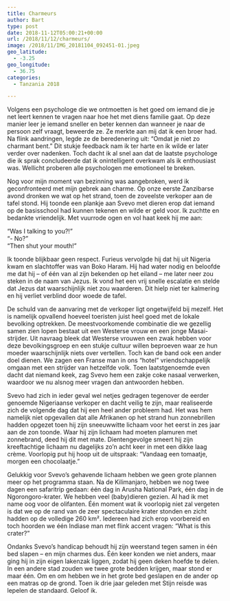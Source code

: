 ```yaml
---
title: Charmeurs
author: Bart
type: post
date: 2018-11-12T05:00:21+00:00
url: /2018/11/12/charmeurs/
image: /2018/11/IMG_20181104_092451-01.jpeg
geo_latitude:
  - -3.25
geo_longitude:
  - 36.75
categories:
  - Tanzania 2018

---
```

Volgens een psychologe die we ontmoetten is het goed om iemand die je net leert kennen te vragen naar hoe het met diens familie gaat. Op deze manier leer je iemand sneller en beter kennen dan wanneer je naar de persoon zelf vraagt, beweerde ze. Ze merkte aan mij dat ik een broer had. Na flink aandringen, legde ze de beredenering uit: &#8220;Omdat je niet zo charmant bent.&#8221; Dit stukje feedback nam ik ter harte en ik wilde er later verder over nadenken. Toch dacht ik al snel aan dat de laatste psychologe die ik sprak concludeerde dat ik onintelligent overkwam als ik enthousiast was. Wellicht proberen alle psychologen me emotioneel te breken.

Nog voor mijn moment van bezinning was aangebroken, werd ik geconfronteerd met mijn gebrek aan charme. Op onze eerste Zanzibarse avond dronken we wat op het strand, toen de zoveelste verkoper aan de tafel stond. Hij toonde een plankje aan Svevo met dieren erop dat iemand op de basisschool had kunnen tekenen en wilde er geld voor. Ik zuchtte en bedankte vriendelijk. Met vuurrode ogen en vol haat keek hij me aan:

&#8220;Was I talking to you?!&#8221;  
&#8220;- No?&#8221;  
&#8220;Then shut your mouth!&#8221;

Ik toonde blijkbaar geen respect. Furieus vervolgde hij dat hij uit Nigeria kwam en slachtoffer was van Boko Haram. Hij had water nodig en beloofde me dat hij &#8211; of één van al zijn bekenden op het eiland &#8211; me later neer zou steken in de naam van Jezus. Ik vond het een vrij snelle escalatie en stelde dat Jezus dat waarschijnlijk niet zou waarderen. Dit hielp niet ter kalmering en hij verliet verblind door woede de tafel.

De schuld van de aanvaring met de verkoper ligt ongetwijfeld bij mezelf. Het is namelijk opvallend hoeveel toeristen juist heel goed met de lokale bevolking optrekken. De meestvoorkomende combinatie die we gezellig samen zien lopen bestaat uit een Westerse vrouw en een jonge Masai-strijder. Uit navraag bleek dat Westerse vrouwen een zwak hebben voor deze bevolkingsgroep en een stukje cultuur willen beproeven waar ze hun moeder waarschijnlijk niets over vertellen. Toch kan de band ook een ander doel dienen. We zagen een Franse man in ons &#8220;hotel&#8221; vriendschappelijk omgaan met een strijder van hetzelfde volk. Toen laatstgenoemde even dacht dat niemand keek, zag Svevo hem een zakje coke nasaal verwerken, waardoor we nu alsnog meer vragen dan antwoorden hebben.

Svevo had zich in ieder geval wel netjes gedragen tegenover de eerder genoemde Nigeriaanse verkoper en dacht veilig te zijn, maar realiseerde zich de volgende dag dat hij een heel ander probleem had. Het was hem namelijk niet opgevallen dat alle Afrikanen op het strand hun zonnebrillen hadden opgezet toen hij zijn sneeuwwitte lichaam voor het eerst in zes jaar aan de zon toonde. Waar hij zijn lichaam had moeten plamuren met zonnebrand, deed hij dit met mate. Dientengevolge smeert hij zijn kreeftachtige lichaam nu dagelijks zo&#8217;n acht keer in met een dikke laag crème. Voorlopig put hij hoop uit de uitspraak: &#8220;Vandaag een tomaatje, morgen een chocolaatje.&#8221;

Gelukkig voor Svevo&#8217;s gehavende lichaam hebben we geen grote plannen meer op het programma staan. Na de Kilimanjaro, hebben we nog twee dagen een safaritrip gedaan: één dag in Arusha National Park, één dag in de Ngorongoro-krater. We hebben veel (baby)dieren gezien. Al had ik met name oog voor de olifanten. Één moment wat ik voorlopig niet zal vergeten is dat we op de rand van de zeer spectaculaire krater stonden en zicht hadden op de volledige 260 km². Iedereen had zich erop voorbereid en toch hoorden we één Indiase man met flink accent vragen: &#8220;What is this crater?&#8221;

Ondanks Svevo&#8217;s handicap behoudt hij zijn weerstand tegen samen in één bed slapen &#8211; en mijn charmes dus. Één keer konden we niet anders, maar ging hij in zijn eigen lakenzak liggen, zodat hij geen deken hoefde te delen. In een andere stad zouden we twee grote bedden krijgen, maar stond er maar één. Om en om hebben we in het grote bed geslapen en de ander op een matras op de grond. Toen ik drie jaar geleden met Stijn reisde was lepelen de standaard. Geloof ik.
